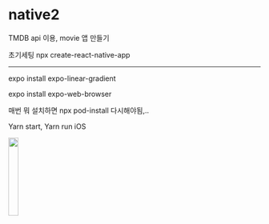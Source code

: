 # native2

TMDB api 이용, movie 앱 만들기

초기세팅 npx create-react-native-app

---

expo install expo-linear-gradient

expo install expo-web-browser

매번 뭐 설치하면 npx pod-install 다시해야됨,..

Yarn start,
Yarn run iOS

<img width="20%" src="https://user-images.githubusercontent.com/75261551/149363607-e040a199-4506-47fc-a9f3-301cc7784a94.gif" />

